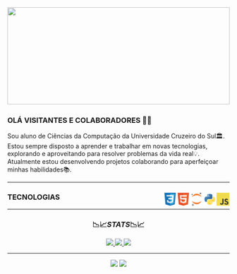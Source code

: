 <span align="center">
  
  <img src="https://user-images.githubusercontent.com/93165753/143685406-501852da-254b-47ec-b164-f1f5ca1db3e7.gif" height= "220px" style="width:100%" />
</span>

<h3>OLÁ VISITANTES E COLABORADORES 🙋‍♂️</h3>

<p align="left">
  Sou aluno de Ciências da Computação da Universidade Cruzeiro do Sul🏛️. Estou sempre disposto a aprender e trabalhar em novas tecnologias, explorando e aproveitando para resolver problemas da vida real💡. Atualmente estou desenvolvendo projetos colaborando para aperfeiçoar minhas habilidades📚.
</p>

<hr>
  
<h3>
  <div style="display: inline_block">
  <p text-align="left">TECNOLOGIAS</font>
    <img alt="Leo-Js" height"30" width="30" src="https://raw.githubusercontent.com/devicons/devicon/master/icons/javascript/javascript-original.svg" align="right">
    <img alt="Leo-Python" height"30" width="30" src="https://raw.githubusercontent.com/devicons/devicon/master/icons/python/python-original.svg" align="right">
    <img alt="Léo-Jupyter" height"30" width="30" src="https://github.com/devicons/devicon/blob/master/icons/jupyter/jupyter-original.svg" align="right">
    <img alt="Leo-HTML" height"30" width="30" src="https://github.com/devicons/devicon/blob/master/icons/html5/html5-original.svg" align="right">
    <img alt="Leo-CSS" height"30" width="30" src="https://github.com/devicons/devicon/blob/master/icons/css3/css3-original.svg" align="right">
    </p>
  </div>
</h3>

<hr>
  
<h3 align="center">📉📈<i>STATS</i>📉📈</h3>
  
<div align="center">
    <a href="https://github.com/Leosnt">
    <img height="180em" src="https://github-readme-stats.vercel.app/api?username=Leosnt&show_icons=true&theme=merko&include_ali_commits=true&count_private=true"/>
    <img height="180em" src="https://github-readme-stats.vercel.app/api/top-langs/?username=Leosnt&layout=default&langs_count=16&theme=merko&"/>
    <img height="180em" src="https://github-streak-stats.herokuapp.com?user=Leosnt&theme=merko"/>
</div>

<hr>
       
<div align="center">
    <a href="https://www.linkedin.com/in/leonardo-santos-953485219/" target="_blank"><img src="https://img.shields.io/badge/LinkedIn-0077B5?style=for-the-badge&logo=linkedin&logoColor=white" target="_blank"></a>
    <a href="https://www.instagram.com/leo_snnt" target="_blank"><img src="https://img.shields.io/badge/Instagram-E4405F?style=for-the-badge&logo=instagram&logoColor=white" target="_blank"></a>
</div>
</p>
